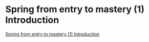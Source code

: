 # Spring from entry to mastery (1) Introduction
[Spring from entry to mastery (1) Introduction](https://aiwithcloud.com/2022/09/16/spring_from_entry_to_mastery_1_introduction/)